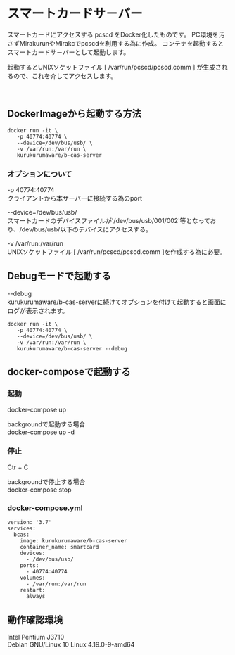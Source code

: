 # スマートカードサ－バー

スマートカードにアクセスする pcscd をDocker化したものです。
PC環境を汚さずMirakurunやMirakcでpcscdを利用する為に作成。
コンテナを起動するとスマートカードサ－バーとして起動します。

起動するとUNIXソケットファイル [ /var/run/pcscd/pcscd.comm ] が生成されるので、これを介してアクセスします。

&nbsp;

## DockerImageから起動する方法

```shell
docker run -it \
   -p 40774:40774 \
   --device=/dev/bus/usb/ \
   -v /var/run:/var/run \
   kurukurumaware/b-cas-server
```

### オプションについて

-p 40774:40774  
クライアントから本サーバーに接続する為のport  

--device=/dev/bus/usb/  
スマートカードのデバイスファイルが'/dev/bus/usb/001/002'等となっており、/dev/bus/usb/以下のデバイスにアクセスする。  

-v /var/run:/var/run  
UNIXソケットファイル [ /var/run/pcscd/pcscd.comm ]を作成する為に必要。  

## Debugモードで起動する

--debug  
kurukurumaware/b-cas-serverに続けてオプションを付けて起動すると画面にログが表示されます。  

```shell
docker run -it \
   -p 40774:40774 \
   --device=/dev/bus/usb/ \
   -v /var/run:/var/run \
   kurukurumaware/b-cas-server --debug
```

## docker-composeで起動する

### 起動

docker-compose up  

backgroundで起動する場合  
docker-compose up -d  

### 停止

Ctr + C  

backgroundで停止する場合  
docker-compose stop  

### docker-compose.yml

```none
version: '3.7'
services:
  bcas:
    image: kurukurumaware/b-cas-server
    container_name: smartcard
    devices:
      - /dev/bus/usb/
    ports:
      - 40774:40774
    volumes:
      - /var/run:/var/run
    restart: 
      always
```

## 動作確認環境

Intel Pentium J3710  
Debian GNU/Linux 10 Linux 4.19.0-9-amd64  
